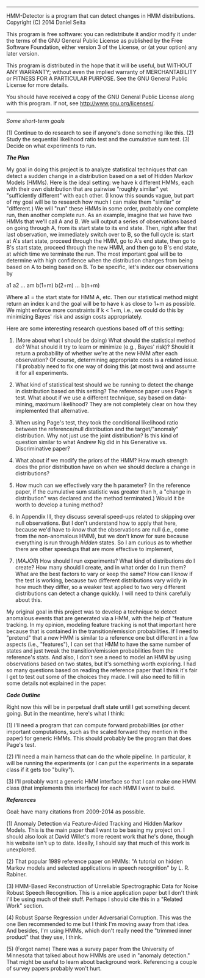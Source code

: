 ---------------------------------------------------------------------------------------------------

HMM-Detector is a program that can detect changes in HMM distributions.
Copyright (C) 2014 Daniel Seita

This program is free software: you can redistribute it and/or modify it under the terms of the GNU
General Public License as published by the Free Software Foundation, either version 3 of the
License, or (at your option) any later version.

This program is distributed in the hope that it will be useful, but WITHOUT ANY WARRANTY; without
even the implied warranty of MERCHANTABILITY or FITNESS FOR A PARTICULAR PURPOSE.  See the GNU
General Public License for more details.

You should have received a copy of the GNU General Public License along with this program.  If not,
see <http://www.gnu.org/licenses/>.

---------------------------------------------------------------------------------------------------

*Some short-term goals*

(1) Continue to do research to see if anyone's done something like this.
(2) Study the sequential likelihood ratio test and the cumulative sum test.
(3) Decide on what experiments to run.

***The Plan***

My goal in doing this project is to analyze statistical techniques that can detect a sudden change
in a distribution based on a set of Hidden Markov Models (HMMs).  Here is the ideal setting: we have
k different HMMs, each with their own distribution that are pairwise "roughly similar" yet
"sufficiently different" with each other. (I know this sounds vague, but part of my goal will be to
research how much I can make them "similar" or "different.) We will "run" these HMMs in some order,
probably one complete run, then another complete run. As an example, imagine that we have two HMMs
that we'll call A and B. We will output a series of observations based on going through A, from its
start state to its end state. Then, right after that last observation, we immediately switch over to
B, so the full cycle is: start at A's start state, proceed through the HMM, go to A's end state,
then go to B's start state, proceed through the new HMM, and then go to B's end state, at which time
we terminate the run. The most important goal will be to determine with high confidence when the
distribution changes from being based on A to being based on B. To be specific, let's index our
observations by

a1 a2 ... am b(1+m) b(2+m) ... b(n+m)

Where a1 = the start state for HMM A, etc. Then our statistical method might return an index k and
the goal will be to have k as close to 1+m as possible. We might enforce more constraints if k <
1+m, i.e., we could do this by minimizing Bayes' risk and assign costs appropriately.

Here are some interesting research questions based off of this setting:

1. (More about what I should be doing) What should the statistical method do? What should it try to
learn or minimize (e.g., Bayes' risk)? Should it return a probability of whether we're at the new
HMM after each observation? Of course, determining appropriate costs is a related issue. I'll
probably need to fix one way of doing this (at most two) and assume it for all experiments.

2. What kind of statistical test should we be running to detect the change in distribution based on
this setting? The reference paper uses Page's test. What about if we use a different technique, say
based on data-mining, maximum likelihood? They are not completely clear on how they implemented that
alternative.

3. When using Page's test, they took the conditional likelihood ratio between the reference/null
distribution and the target/"anomaly" distribution. Why not just use the joint distribution? Is this
kind of question similar to what Andrew Ng did in his Generative vs. Discriminative paper?

4. What about if we modify the priors of the HMM? How much strength does the prior distribution have
on when we should declare a change in distributions?

5. How much can we effectively vary the h parameter? (In the reference paper, if the cumulative sum
statistic was greater than h, a "change in distribution" was declared and the method terminated.)
Would it be worth to develop a tuning method?

6. In Appendix III, they discuss several speed-ups related to skipping over null observations. But I
don't understand how to apply that here, because we'd have to *know* that the observations are null
(i.e., come from the non-anomalous HMM), but we don't know for sure because everything is run
through *hidden* states. So I am curious as to whether there are other speedups that are more
effective to implement,

7. (*MAJOR*) How should I run experiments? What kind of distributions do I create? How many should I
create, and in what order do I run them? What are the best factors to vary or keep the same? How can
I know if the test is working, because two different distributions vary wildly in how much they
differ, so a weaker test applied to two very different distributions can detect a change quickly. I
will need to think carefully about this.

My original goal in this project was to develop a technique to detect anomalous events that are
generated via a HMM, with the help of "feature tracking.  In my opinion, modeling feature tracking
is not that important here because that is contained in the transition/emission probabilities.  If I
need to "pretend" that a new HMM is similar to a reference one but different in a few aspects (i.e.,
"features"), I can set that HMM to have the same number of states and just tweak the
transition/emission probabilities from the reference's stats. And also, I don't see a need to model
an HMM by using observations based on two states, but it's something worth exploring. I had so many
questions based on reading the reference paper that I think it's fair I get to test out some of the
choices they made. I will also need to fill in some details not explained in the paper.


***Code Outline***

Right now this will be in perpetual draft state until I get something decent going. But in the
meantime, here's what I think:

(1) I'll need a program that can compute forward probabilities (or other important computations,
such as the scaled forward they mention in the paper) for generic HMMs. This should probably be the
program that does Page's test.

(2) I'll need a main harness that can do the whole pipeline. In particular, it will be running the
experiments (or I can put the experiments in a separate class if it gets too "bulky").

(3) I'll probably want a generic HMM interface so that I can make one HMM class (that implements
this interface) for each HMM I want to build.


***References***

Goal: have many citations from 2009-2014 as possible.

(1) Anomaly Detection via Feature-Aided Tracking and Hidden Markov Models. This is the main paper
that I want to be basing my project on. I should also look at David Willet's more recent work that
he's done, though his website isn't up to date. Ideally, I should say that much of this work is
unexplored.

(2) That popular 1989 reference paper on HMMs: "A tutorial on hidden Markov models and selected
applications in speech recognition" by L. R. Rabiner.

(3) HMM-Based Reconstruction of Unreliable Spectrographic Data for Noise Robust Speech Recognition.
This is a nice application paper but I don't think I'll be using much of their stuff. Perhaps I
should cite this in a "Related Work" section.

(4) Robust Sparse Regression under Adversarial Corruption. This was the one Ben recommended to me
but I think I'm moving away from that idea. And besides, I'm using HMMs, which don't really need the
"trimmed inner product" that they use, I think.

(5) (Forgot name) There was a survey paper from the University of Minnesota that talked about how
HMMs are used in "anomaly detection." That might be useful to learn about background work.
Referencing a couple of survey papers probably won't hurt.

